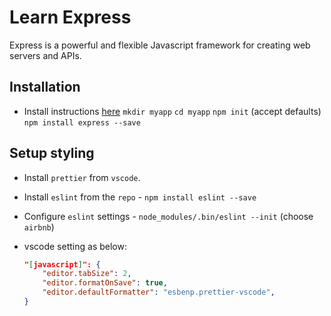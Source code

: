 # Learn Express

Express is a powerful and flexible Javascript framework for creating web servers and APIs.

## Installation

- Install instructions [here](https://expressjs.com/en/starter/installing.html)
  `mkdir myapp`
  `cd myapp`
  `npm init` (accept defaults)
  `npm install express --save`

## Setup styling

- Install `prettier` from `vscode`.
- Install `eslint` from the `repo` - `npm install eslint --save`
- Configure `eslint` settings - `node_modules/.bin/eslint --init` (choose `airbnb`)
- vscode setting as below:

  ```json
  "[javascript]": {
      "editor.tabSize": 2,
      "editor.formatOnSave": true,
      "editor.defaultFormatter": "esbenp.prettier-vscode",
  }
  ```
